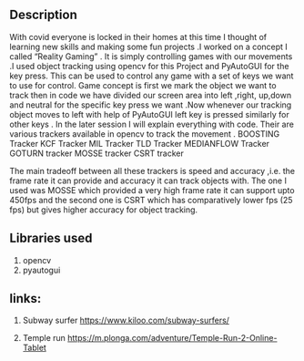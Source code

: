## Description
With covid everyone is locked in their homes at this time I thought of learning new skills and making some fun projects .I worked on a concept I called  “Reality Gaming” . 
It is simply controlling games with our movements .I used object tracking using opencv for this Project and PyAutoGUI for the key press.
This can be used to control any game with a set of keys we want to use for control.
Game concept is first we mark the object we want to track then in code we have divided our screen area into left ,right, up,down and neutral for the specific key press we want .Now whenever our tracking object moves to left with help of PyAutoGUI  left key is pressed similarly for other keys .
In the later session I will explain everything with code.
Their are various trackers available in opencv to track the movement .
BOOSTING Tracker
KCF Tracker
MIL Tracker
TLD Tracker
MEDIANFLOW Tracker
GOTURN tracker
MOSSE tracker
CSRT tracker
 
The main tradeoff between all these trackers is speed and accuracy ,i.e. the frame rate it can provide and accuracy it can track objects with.
The one I used was MOSSE which provided a very high frame rate it can support upto 450fps and the second one is CSRT which has comparatively lower fps (25 fps) but gives higher accuracy for object tracking.
 
## Libraries used
 1. opencv
 2. pyautogui

##  links:
1. Subway surfer https://www.kiloo.com/subway-surfers/

2. Temple run https://m.plonga.com/adventure/Temple-Run-2-Online-Tablet

